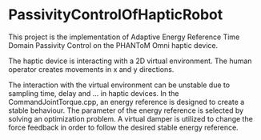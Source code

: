 # PassivityControlOfHapticRobot
 This project is the implementation of Adaptive Energy Reference Time Domain Passivity Control on the PHANToM Omni haptic device.
 
The haptic device is interacting with a 2D virtual environment. The human operator creates movements in x and y directions.

The interaction with the virtual environment can be unstable due to sampling time, delay and ... in haptic devices.
In the CommandJointTorque.cpp, an energy reference is designed to create a stable behaviour.
The parameter of the energy reference is selected by solving an optimization problem.
A virtual damper is utilized to change the force feedback in order to follow the desired stable energy reference.
